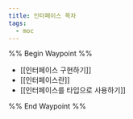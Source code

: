 ```yaml
---
title: 인터페이스 목차
tags:
  - moc
---
```

%% Begin Waypoint %%
- [[인터페이스 구현하기]]
- [[인터페이스란]]
- [[인터페이스를 타입으로 사용하기]]

%% End Waypoint %%